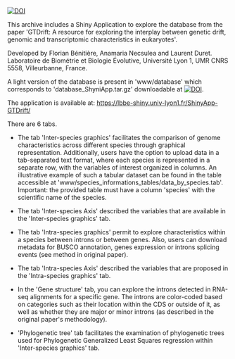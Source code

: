 [![DOI](https://zenodo.org/badge/706581407.svg)](https://zenodo.org/doi/10.5281/zenodo.10022520)

This archive includes a Shiny Application to explore the database from the paper 'GTDrift: A resource for exploring the interplay between genetic drift, genomic and transcriptomic characteristics in eukaryotes'.

Developed by Florian Bénitière, Anamaria Necsulea and Laurent Duret.
Laboratoire de Biométrie et Biologie Évolutive, Université Lyon 1, UMR CNRS 5558, Villeurbanne, France.

A light version of the database is present in 'www/database' which corresponds to 'database_ShyniApp.tar.gz' downloadable at [![DOI](https://zenodo.org/badge/DOI/10.5281/zenodo.10529523.svg)](https://doi.org/10.5281/zenodo.10529523).

The application is available at: <https://lbbe-shiny.univ-lyon1.fr/ShinyApp-GTDrift/>

There are 6 tabs.

-   The tab 'Inter-species graphics' facilitates the comparison of genome characteristics across different species through graphical representation. Additionally, users have the option to upload data in a tab-separated text format, where each species is represented in a separate row, with the variables of interest organized in columns. An illustrative example of such a tabular dataset can be found in the table accessible at 'www/species_informations_tables/data_by_species.tab'. Important: the provided table must have a column 'species' with the scientific name of the species.

-   The tab 'Inter-species Axis' described the variables that are available in the 'Inter-species graphics' tab.

-   The tab 'Intra-species graphics' permit to explore characteristics within a species between introns or between genes. Also, users can download metadata for BUSCO annotation, genes expression or introns splicing events (see method in original paper).

-   The tab 'Intra-species Axis' described the variables that are proposed in the 'Intra-species graphics' tab.
  
-   In the 'Gene structure' tab, you can explore the introns detected in RNA-seq alignments for a specific gene. The introns are color-coded based on categories such as their location within the CDS or outside of it, as well as whether they are major or minor introns (as described in the original paper's methodology).

-   'Phylogenetic tree' tab facilitates the examination of phylogenetic trees used for Phylogenetic Generalized Least Squares regression within 'Inter-species graphics' tab.
